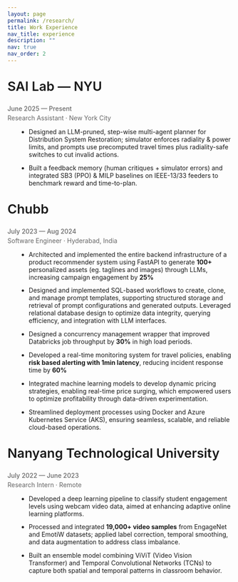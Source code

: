 ```yaml
---
layout: page
permalink: /research/
title: Work Experience
nav_title: experience
description: ""
nav: true
nav_order: 2
---
```



<h2 style="font-size: 1.8rem; font-weight: 600; color: var(--global-theme-color); margin-top: 2rem; margin-bottom: 1.5rem;">SAI Lab — NYU</h2>

<p style="margin-bottom: 0.25rem; font-weight: 500; color: #666;">June 2025 — Present</p>
<p style="margin-top: 0; margin-bottom: 0.5rem; color: #666;">Research Assistant · New York City</p>

<ul style="margin-left: 1.5rem; margin-bottom: 2rem;">
  <li style="margin-bottom: 0.8rem;">Designed an LLM-pruned, step-wise multi-agent planner for Distribution System Restoration; simulator enforces radiality &amp; power limits, and prompts use precomputed travel times plus radiality-safe switches to cut invalid actions.</li>
  <li style="margin-bottom: 0.8rem;">Built a feedback memory (human critiques + simulator errors) and integrated SB3 (PPO) &amp; MILP baselines on IEEE-13/33 feeders to benchmark reward and time-to-plan.</li>
 </ul>

<h2 style="font-size: 1.8rem; font-weight: 600; color: var(--global-theme-color); margin-top: 2rem; margin-bottom: 1.5rem;">Chubb</h2>

<p style="margin-bottom: 0.25rem; font-weight: 500; color: #666;">July 2023 — Aug 2024</p>
<p style="margin-top: 0; margin-bottom: 0.5rem; color: #666;">Software Engineer · Hyderabad, India</p>

<ul style="margin-left: 1.5rem; margin-bottom: 2rem;">
  <li style="margin-bottom: 0.8rem;">Architected and implemented the entire backend infrastructure of a product recommender system using FastAPI to generate <strong>100+ </strong>personalized assets (eg. taglines and images) through LLMs, increasing campaign engagement by <strong>25%</strong></li>
  <li style="margin-bottom: 0.8rem;">Designed and implemented SQL-based workflows to create, clone, and manage prompt templates, supporting structured storage and retrieval of prompt configurations and generated outputs. Leveraged relational database design to optimize data integrity, querying efficiency, and integration with LLM interfaces.</li>
  <li style="margin-bottom: 0.8rem;">Designed a concurrency management wrapper that improved Databricks job throughput by <strong>30%</strong> in high load periods.</li>
  <li style="margin-bottom: 0.8rem;">Developed a real-time monitoring system for travel policies, enabling <strong>risk based alerting with 1min latency</strong>, reducing incident response time by <strong>60%</strong></li>
  <li style="margin-bottom: 0.8rem;">Integrated machine learning models to develop dynamic pricing strategies, enabling real-time price surging, which empowered users to optimize profitability through data-driven experimentation.</li>
  <li style="margin-bottom: 0.8rem;">Streamlined deployment processes using Docker and Azure Kubernetes Service (AKS), ensuring seamless, scalable, and reliable cloud-based operations.</li>
</ul>

<h2 style="font-size: 1.8rem; font-weight: 600; color: var(--global-theme-color); margin-top: 2rem; margin-bottom: 1.5rem;">Nanyang Technological University</h2>

<p style="margin-bottom: 0.25rem; font-weight: 500; color: #666;">July 2022 — June 2023</p>
<p style="margin-top: 0; margin-bottom: 0.5rem; color: #666;">Research Intern · Remote</p>

<ul style="margin-left: 1.5rem; margin-bottom: 2rem;">
  <li style="margin-bottom: 0.8rem;">Developed a deep learning pipeline to classify student engagement levels using webcam video data, aimed at enhancing adaptive online learning platforms.</li>
  <li style="margin-bottom: 0.8rem;">Processed and integrated <strong>19,000+ video samples</strong> from EngageNet and EmotiW datasets; applied label correction, temporal smoothing, and data augmentation to address class imbalance.</li>
  <li style="margin-bottom: 0.8rem;">Built an ensemble model combining ViViT (Video Vision Transformer) and Temporal Convolutional Networks (TCNs) to capture both spatial and temporal patterns in classroom behavior.</li>
</ul>

<!-- Removed duplicate Chubb section; content above reflects resume text verbatim. -->

